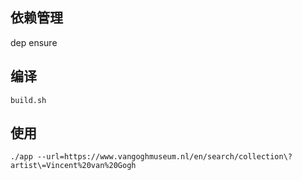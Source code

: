 ## 依赖管理

dep ensure

## 编译

```
build.sh
```

## 使用

```
./app --url=https://www.vangoghmuseum.nl/en/search/collection\?artist\=Vincent%20van%20Gogh
```
